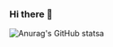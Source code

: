 ### Hi there 👋
![Anurag's GitHub statsa](https://github-readme-stats.vercel.app/api?username=pkill-preston&theme=github_dark)
